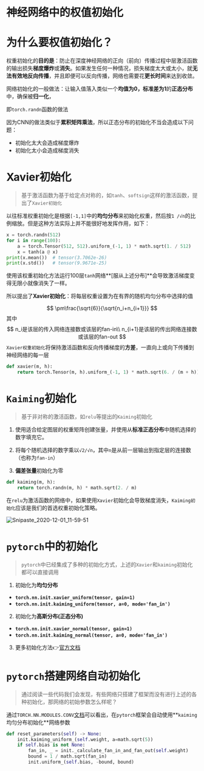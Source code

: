 # 神经网络中的权值初始化

# 为什么要权值初始化？

权重初始化的**目的是**：防止在深度神经网络的正向（前向）传播过程中层激活函数的输出损失**梯度爆炸**或**消失**。如果发生任何一种情况，损失梯度太大或太小，就**无法有效地反向传播**，并且即便可以反向传播，网络也需要花**更长时间**来达到收敛。

网络初始化的一般做法：让输入值落入类似一个**均值为0，标准差为1**的**正态分布**中，确保被**归一化**，

即`torch.randn`函数的做法

因为CNN的做法类似于**累积矩阵乘法**，所以正态分布的初始化不当会造成以下问题：

- 初始化太大会造成梯度爆炸
- 初始化太小会造成梯度消失

# Xavier初始化

> 基于激活函数为基于给定点对称的，如`tanh`、`softsign`这样的激活函数，提出了`Xavier初始化`

以往标准权重初始化是根据`[-1,1]`中的**均匀分布**来初始化权重，然后按`1 /√n`的比例缩放。但是这种方法实际上并不能很好地发挥作用，如下：

```python
x = torch.randn(512)
for i in range(100):
    a = torch.Tensor(512, 512).uniform_(-1, 1) * math.sqrt(1. / 512)
    x = tanh(a @ x)
print(x.mean())  # tensor(3.7062e-26)
print(x.std())	 # tensor(9.9671e-25)
```

使用该权重初始化方法运行100层`tanh`网络**[服从上述分布]**会导致激活梯度变得无限小就像消失了一样。

所以提出了**Xavier初始化**：将每层权重设置为在有界的随机均匀分布中选择的值

$$
\pm\frac{\sqrt{6}}{\sqrt{n_i+n_{i+1}}}
$$
其中
$$
n_i是该层的传入网络连接数或该层的fan-in\\
n_{i+1}是该层的传出网络连接数或该层的fan-out
$$
`Xavier权重初始化`将保持激活函数和反向传播梯度的**方差**，一直向上或向下传播到神经网络的每一层

```python
def xavier(m, h):
    return torch.Tensor(m, h).uniform_(-1, 1) * math.sqrt(6. / (m + h))
```

# `Kaiming`初始化

> 基于非对称的激活函数，如`relu`等提出的`Kaiming`初始化

1. 使用适合给定图层的权重矩阵创建张量，并使用从**标准正态分布**中随机选择的数字填充它。

2. 将每个随机选择的数字乘以`√2/√n`，其中`n`是从前一层输出到指定层的连接数（也称为`fan-in`）

3. **偏差张量**初始化为零

```python
def kaiming(m, h):
    return torch.randn(m, h) * math.sqrt(2. / m)
```

在`relu`为激活函数的网络中，如果使用`Xavier`初始化会导致梯度消失，`Kaiming初始化`应该是我们的首选权重初始化策略。

![Snipaste_2020-12-01_11-59-51](https://tvax1.sinaimg.cn/large/005tpOh1ly1gl87za2uzdj30n50dtjs9.jpg)

# `pytorch`中的初始化

> `pytorch`中已经集成了多种的初始化方式，上述的`Xavier`和`kaiming`初始化都可以直接调用

1. 初始化为**均匀分布**

- **`torch.nn.init.xavier_uniform(tensor, gain=1)`**
- **`torch.nn.init.kaiming_uniform(tensor, a=0, mode='fan_in')`**

2. 初始化为**高斯分布(正态分布)**

- **`torch.nn.init.xavier_normal(tensor, gain=1)`**
- **`torch.nn.init.kaiming_normal(tensor, a=0, mode='fan_in')`**

3. 更多初始化方法👉[官方文档](https://pytorch.org/docs/stable/nn.init.html)

# `pytorch`搭建网络自动初始化

> 通过阅读一些代码我们会发现，有些网络只搭建了框架而没有进行上述的各种初始化，那网络的初始参数怎么样呢？

通过`TORCH.NN.MODULES.CONV`[文档](https://pytorch.org/docs/stable/_modules/torch/nn/modules/conv.html#Conv2d)可以看出，在`pytorch`框架会自动使用**`kaiming`均匀分布初始化**网络参数

```python
def reset_parameters(self) -> None:
    init.kaiming_uniform_(self.weight, a=math.sqrt(5))
    if self.bias is not None:
        fan_in, _ = init._calculate_fan_in_and_fan_out(self.weight)
        bound = 1 / math.sqrt(fan_in)
        init.uniform_(self.bias, -bound, bound)
```

